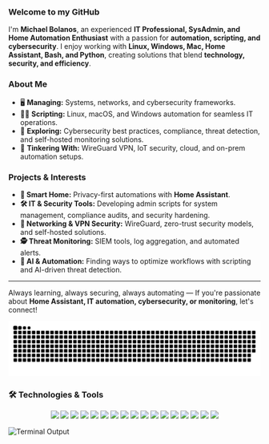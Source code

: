 ### Welcome to my GitHub  

I'm **Michael Bolanos**, an experienced **IT Professional, SysAdmin, and Home Automation Enthusiast** with a passion for **automation, scripting, and cybersecurity**. I enjoy working with **Linux, Windows, Mac, Home Assistant, Bash, and Python**, creating solutions that blend **technology, security, and efficiency**.  

### About Me  
- 🖥️ **Managing:** Systems, networks, and cybersecurity frameworks.  
- 🧑‍💻 **Scripting:** Linux, macOS, and Windows automation for seamless IT operations.  
- 🔐 **Exploring:** Cybersecurity best practices, compliance, threat detection, and self-hosted monitoring solutions.  
- 📡 **Tinkering With:** WireGuard VPN, IoT security, cloud, and on-prem automation setups.  

### Projects & Interests  
- **🌟 Smart Home:** Privacy-first automations with **Home Assistant**.  
- **🛠️ IT & Security Tools:** Developing admin scripts for system management, compliance audits, and security hardening.  
- **📡 Networking & VPN Security:** WireGuard, zero-trust security models, and self-hosted solutions.  
- **🕵️ Threat Monitoring:** SIEM tools, log aggregation, and automated alerts.  
- **🤖 AI & Automation:** Finding ways to optimize workflows with scripting and AI-driven threat detection.  

---  

Always learning, always securing, always automating — If you're passionate about **Home Assistant, IT automation, cybersecurity, or monitoring**, let's connect!  

<picture>
  <source media="(prefers-color-scheme: dark)" srcset="https://raw.githubusercontent.com/michaelbolanos/michaelbolanos/output/github-snake-dark.svg" />
  <source media="(prefers-color-scheme: light)" srcset="https://raw.githubusercontent.com/michaelbolanos/michaelbolanos/output/github-snake.svg" />
  <img alt="github-snake" src="https://raw.githubusercontent.com/michaelbolanos/michaelbolanos/output/github-snake.svg" />
</picture>

### 🛠️ Technologies & Tools  

<p align="center">
  <img src="https://img.shields.io/badge/Linux-FCC624?style=for-the-badge&logo=linux&logoColor=black" />
  <img src="https://img.shields.io/badge/macOS-000000?style=for-the-badge&logo=apple&logoColor=white" />
  <img src="https://img.shields.io/badge/Windows-0078D6?style=for-the-badge&logo=windows&logoColor=white" />
  <img src="https://img.shields.io/badge/Raspberry_Pi-A22846?style=for-the-badge&logo=raspberry-pi&logoColor=white" />
  <img src="https://img.shields.io/badge/Open_Source-3DA639?style=for-the-badge&logo=open-source-initiative&logoColor=white" />
  <img src="https://img.shields.io/badge/Python-3776AB?style=for-the-badge&logo=python&logoColor=white" />
  <img src="https://img.shields.io/badge/Bash-4EAA25?style=for-the-badge&logo=gnu-bash&logoColor=white" />
  <img src="https://img.shields.io/badge/PowerShell-5391FE?style=for-the-badge&logo=powershell&logoColor=white" />
  <img src="https://img.shields.io/badge/Home_Assistant-41BDF5?style=for-the-badge&logo=home-assistant&logoColor=white" />
  <img src="https://img.shields.io/badge/WireGuard-88171A?style=for-the-badge&logo=wireguard&logoColor=white" />
  <img src="https://img.shields.io/badge/Git-F05032?style=for-the-badge&logo=git&logoColor=white" />
  <img src="https://img.shields.io/badge/HTML5-E34F26?style=for-the-badge&logo=html5&logoColor=white" />
  <img src="https://img.shields.io/badge/JavaScript-F7DF1E?style=for-the-badge&logo=javascript&logoColor=black" />
  <img src="https://img.shields.io/badge/Ansible-EE0000?style=for-the-badge&logo=ansible&logoColor=white" />
  <img src="https://img.shields.io/badge/Prometheus-E6522C?style=for-the-badge&logo=prometheus&logoColor=white" />
  <img src="https://img.shields.io/badge/Grafana-F46800?style=for-the-badge&logo=grafana&logoColor=white" />
  <img src="https://img.shields.io/badge/SIEM-005571?style=for-the-badge&logo=elasticstack&logoColor=white" />
</p>

![Terminal Output](/images/Michael-Bolanos-coding.gif)
